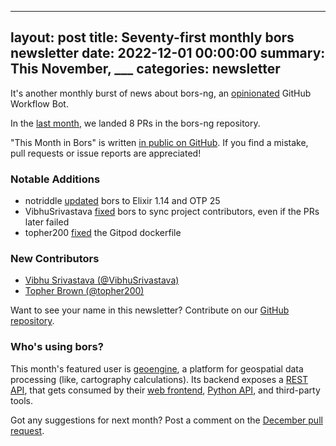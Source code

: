 
---
layout:     post
title:      Seventy-first monthly bors newsletter
date:       2022-12-01 00:00:00
summary:    This November, ___
categories: newsletter
---

It's another monthly burst of news about bors-ng, an [opinionated](https://hackmd.io/wJm0ZqqPR-iDWHhlEC789Q?view#More-detailed-comparison-of-homu-vs-bors-ng-commands) GitHub Workflow Bot.

In the [last month](https://github.com/bors-ng/bors-ng/pulls?q=is%3Apr+is%3Amerged+closed%3A2022-11-01..2022-11-30),
we landed 8 PRs in the bors-ng repository.

"This Month in Bors" is written [in public on GitHub][GitHub for TMiB].
If you find a mistake, pull requests or issue reports are appreciated!

[GitHub for TMiB]: https://github.com/bors-ng/bors-ng.github.io


### Notable Additions

* notriddle [updated](https://github.com/bors-ng/bors-ng/pull/1559) bors to Elixir 1.14 and OTP 25
* VibhuSrivastava [fixed](https://github.com/bors-ng/bors-ng/pull/1565) bors to sync project contributors, even if the PRs later failed
* topher200 [fixed](https://github.com/bors-ng/bors-ng/pull/1571) the Gitpod dockerfile


### New Contributors

* [Vibhu Srivastava (@VibhuSrivastava)](https://github.com/VibhuSrivastava)
* [Topher Brown (@topher200)](https://github.com/topher200)

Want to see your name in this newsletter? Contribute on our [GitHub repository](https://github.com/bors-ng/bors-ng).


### Who's using bors?

This month's featured user is [geoengine](https://docs.geoengine.io/), a platform for geospatial data processing (like, cartography calculations). Its backend exposes a [REST API](https://github.com/geo-engine/geoengine/tree/master/services), that gets consumed by their [web frontend](https://github.com/geo-engine/geoengine-ui), [Python API](https://github.com/geo-engine/geoengine-python), and third-party tools.

Got any suggestions for next month?
Post a comment on the [December pull request](https://github.com/bors-ng/bors-ng.github.io/pull/184).
